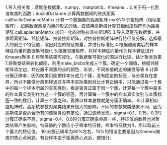 1.导入相关库：鸢尾花数据集、numpy、matplotlib、Kmeans...
2.关于归一化割谱聚类的函数：euclidDistance 计算两数据间的欧氏距离
               calEuclidDistanceMatrix 计算一个数据集的距离矩阵
               myKNN 邻接矩阵（相似度矩阵），如果数据集是向量的形式的话，应该用高斯核计算其相似度矩阵作为距离矩阵
               calLaplacianMatrix 求归一化的对称拉普拉斯矩阵
3.导入鸢尾花数据集，并求距离矩阵、邻接矩阵、拉普拉斯矩阵，对拉普拉斯矩阵进行特征值分解，选择最大的前三个特征值，取出对应的特征向量，并进行标准化
4.根据谱聚类后的样本特征向量将数据集可视化
5.根据邻接矩阵，将样本特征向量作为样本特征进行Kmeans聚类
6.将聚类结果可视化，与数据集可视化的图进行比较，估计聚类效果
7.将聚类结果转化成图，利用make_blobs生成三个簇，确定一个阈值，根据邻接矩阵添加边，并设置不同簇的点的颜色、形状，不同权值的边的属性等等
8.计算分簇正确率，因为聚类只能把样本分成几个簇，没有固定的标签，与分类存在差异，所以不能像分类那样通过与样本实际类别对比计算正确率，只能通过每一个簇中的每一个样本所属的真实类别，看是否真正属于同一个簇，计算每一个簇中最多的样本真实类别作为这一个簇的标签，再计算每一个簇中的样本真实类别与本簇标签一致的数目，计算三个簇之和，再除以样本总数就是分簇正确率。
9.计算相似度矩阵时，高斯核参数对聚类结果有很大的影响，不同的参数聚类结果不同，因为高斯核是否适合所有的谱聚类没有定论，通过调参发现，sigma=0.1、0.15、0.3时分簇正确率不高，sigma=0.4、0.8时分簇正确率会高一些，特征值的数目也对聚类结果产生影响，特征值的个数应小于样本特征数，样本特征数为4，所以取前三个最大的特征值。
10.分簇正确率为90%左右，10%的错误主要是因为Kmeans聚类的质心点问题，有些样本由于距离质心点近，被错分。